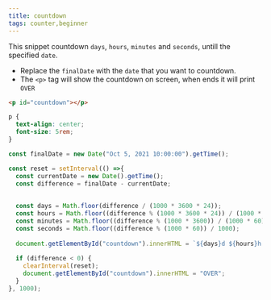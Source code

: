 ```yaml
---
title: countdown
tags: counter,beginner
---
```


This snippet countdown `days`, `hours`, `minutes` and `seconds`, untill the specified `date`.

- Replace the `finalDate` with the `date` that you want to countdown.
- The `<p>` tag will show the countdown on screen, when ends it will print `OVER`

```html
<p id="countdown"></p>
```

```css
p {
  text-align: center;
  font-size: 5rem;
}
```

```js
const finalDate = new Date("Oct 5, 2021 10:00:00").getTime();

const reset = setInterval(() =>{  
  const currentDate = new Date().getTime();
  const difference = finalDate - currentDate;
    
  
  const days = Math.floor(difference / (1000 * 3600 * 24));
  const hours = Math.floor((difference % (1000 * 3600 * 24)) / (1000 * 3600));
  const minutes = Math.floor((difference % (1000 * 3600)) / (1000 * 60));
  const seconds = Math.floor((difference % (1000 * 60)) / 1000);
    
  document.getElementById("countdown").innerHTML = `${days}d ${hours}h ${minutes}m ${seconds}s `;
    
  if (difference < 0) {
    clearInterval(reset);
    document.getElementById("countdown").innerHTML = "OVER";
  }
}, 1000);
```